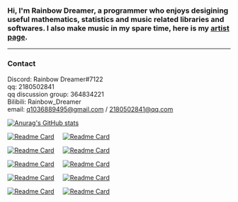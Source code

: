 ### Hi, I'm Rainbow Dreamer, a programmer who enjoys desigining useful mathematics, statistics and music related libraries and softwares. I also make music in my spare time, here is my [artist page](https://music.163.com/#/artist?id=12546086).
-------------
### Contact
Discord: Rainbow Dreamer#7122  
qq: 2180502841  
qq discussion group: 364834221  
Bilibili: Rainbow_Dreamer  
email: q1036889495@gmail.com / 2180502841@qq.com

[![Anurag's GitHub stats](https://github-readme-stats.vercel.app/api?username=Rainbow-Dreamer&include_all_commits=true)](https://github.com/anuraghazra/github-readme-stats)

[![Readme Card](https://github-readme-stats.vercel.app/api/pin/?username=Rainbow-Dreamer&repo=musicpy&show_owner=true)](https://github.com/Rainbow-Dreamer/musicpy) &nbsp;&nbsp;&nbsp; [![Readme Card](https://github-readme-stats.vercel.app/api/pin/?username=Rainbow-Dreamer&repo=Ideal-Piano&show_owner=true)](https://github.com/Rainbow-Dreamer/Ideal-Piano)

[![Readme Card](https://github-readme-stats.vercel.app/api/pin/?username=Rainbow-Dreamer&repo=ascii-converter&show_owner=true)](https://github.com/Rainbow-Dreamer/ascii-converter) &nbsp;&nbsp;&nbsp; [![Readme Card](https://github-readme-stats.vercel.app/api/pin/?username=Rainbow-Dreamer&repo=easy-sampler&show_owner=true)](https://github.com/Rainbow-Dreamer/easy-sampler)

[![Readme Card](https://github-readme-stats.vercel.app/api/pin/?username=Rainbow-Dreamer&repo=separable_merge&show_owner=true)](https://github.com/Rainbow-Dreamer/separable_merge) &nbsp;&nbsp;&nbsp; [![Readme Card](https://github-readme-stats.vercel.app/api/pin/?username=Rainbow-Dreamer&repo=sf2_loader&show_owner=true)](https://github.com/Rainbow-Dreamer/sf2_loader)

[![Readme Card](https://github-readme-stats.vercel.app/api/pin/?username=Rainbow-Dreamer&repo=music_analysis_batch_language&show_owner=true)](https://github.com/Rainbow-Dreamer/music_analysis_batch_language) &nbsp;&nbsp;&nbsp; [![Readme Card](https://github-readme-stats.vercel.app/api/pin/?username=Rainbow-Dreamer&repo=SfPlayer&show_owner=true)](https://github.com/Rainbow-Dreamer/SfPlayer)

[![Readme Card](https://github-readme-stats.vercel.app/api/pin/?username=Rainbow-Dreamer&repo=matrixpro&show_owner=true)](https://github.com/Rainbow-Dreamer/matrixpro) &nbsp;&nbsp;&nbsp; [![Readme Card](https://github-readme-stats.vercel.app/api/pin/?username=Rainbow-Dreamer&repo=polynomial&show_owner=true)](https://github.com/Rainbow-Dreamer/polynomial)
